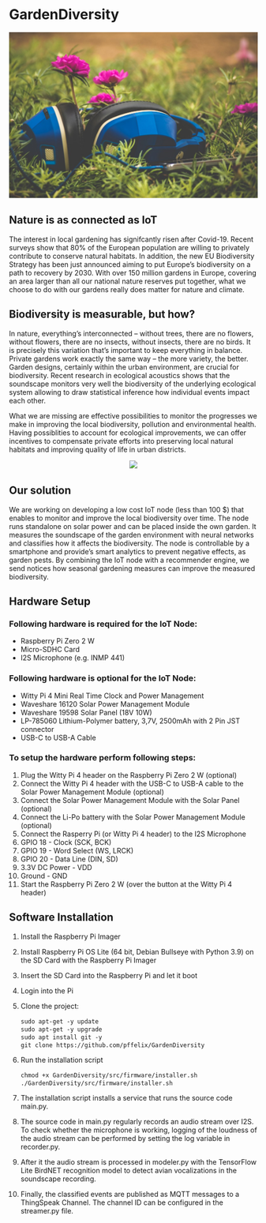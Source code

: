 # GardenDiversity
<p align="center">
<img src="images/folder.jpg">
</p>

## Nature is as connected as IoT
The interest in local gardening has signifcantly risen after Covid-19. Recent surveys show that 80% of the European population are willing to privately contribute to conserve natural habitats. In addition, the new EU Biodiversity Strategy has been just announced aiming to put Europe’s biodiversity on a path to recovery by 2030. With over 150 million gardens in Europe, covering an area larger than all our national nature reserves put together, what we choose to do with our gardens really does matter for nature and climate.

## Biodiversity is measurable, but how?
In nature, everything’s interconnected – without trees, there are no flowers, without flowers, there are no insects, without insects, there are no birds. It is precisely this variation that’s important to keep everything in balance. Private gardens work exactly the same way – the more variety, the better. Garden designs, certainly within the urban environment, are crucial for biodiversity.
Recent research in ecological acoustics shows that the soundscape monitors very well the biodiversity of the underlying ecological system allowing to draw statistical inference how individual events impact each other.
 
What we are missing are effective possibilities to monitor the progresses we make in improving the local biodiversity, pollution and environmental health. Having possiblities to account for ecological improvements, we can offer incentives to compensate private efforts into preserving local natural habitats and improving quality of life in urban districts.
<p align="center">
<img src="images/hardware_setup.jpg">
</p>

## Our solution
We are working on developing a low cost IoT node (less than 100 $) that enables to monitor and improve the local biodiversity over time. The node runs standalone on solar power and can be placed inside the own garden. It measures the soundscape of the garden environment with neural networks and classifies how it affects the biodiversity. The node is controllable by a smartphone and provide’s smart analytics to prevent negative effects, as garden pests. By combining the IoT node with a recommender engine, we send notices how seasonal gardening measures can improve the measured biodiversity.

## Hardware Setup

### Following hardware is required for the IoT Node:
- Raspberry Pi Zero 2 W
- Micro-SDHC Card
- I2S Microphone (e.g. INMP 441)

### Following hardware is optional for the IoT Node:
- Witty Pi 4 Mini Real Time Clock and Power Management 
- Waveshare 16120 Solar Power Management Module
- Waveshare 19598 Solar Panel (18V 10W)
- LP-785060 Lithium-Polymer battery, 3,7V, 2500mAh with 2 Pin JST connector 
- USB-C to USB-A Cable

### To setup the hardware perform following steps:
1. Plug the Witty Pi 4 header on the Raspberry Pi Zero 2 W (optional)
2. Connect the Witty Pi 4 header with the USB-C to USB-A cable to the Solar Power Management Module (optional)
3. Connect the Solar Power Management Module with the Solar Panel (optional)
4. Connect the Li-Po battery with the Solar Power Management Module (optional)
5. Connect the Rasperry Pi (or Witty Pi 4 header) to the I2S Microphone
6. GPIO 18 - Clock (SCK, BCK)
7. GPIO 19 - Word Select (WS, LRCK)
8. GPIO 20 - Data Line (DIN, SD)
9. 3.3V DC Power - VDD
10. Ground - GND
11. Start the Raspberry Pi Zero 2 W (over the button at the Witty Pi 4 header)

## Software Installation
1. Install the Raspberry Pi Imager
2. Install Raspberry Pi OS Lite (64 bit, Debian Bullseye with Python 3.9) on the SD Card with the Raspberry Pi Imager
3. Insert the SD Card into the Raspberry Pi and let it boot
4. Login into the Pi
5. Clone the project:
	```
	sudo apt-get -y update
	sudo apt-get -y upgrade
	sudo apt install git -y
	git clone https://github.com/pffelix/GardenDiversity
	```
	
6. Run the installation script
	```
	chmod +x GardenDiversity/src/firmware/installer.sh
	./GardenDiversity/src/firmware/installer.sh
	```
7. The installation script installs a service that runs the source code main.py.
8. The source code in main.py regularly records an audio stream over I2S. To check whether the microphone is working, logging of the loudness of the audio stream can be performed by setting the log variable in recorder.py. 
9. After it the audio stream is processed in modeler.py with the TensorFlow Lite BirdNET recognition model to detect avian vocalizations in the soundscape recording. 
10. Finally, the classified events are published as MQTT messages to a ThingSpeak Channel. The channel ID can be configured in the streamer.py file. 
